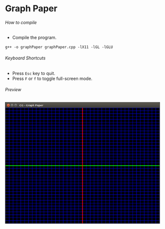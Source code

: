 Graph Paper
===========

###### How to compile

- Compile the program.

```
g++ -o graphPaper graphPaper.cpp -lX11 -lGL -lGLU

```

###### Keyboard Shortcuts
- Press ```Esc``` key to quit.
- Press ```F``` or ```f``` to toggle full-screen mode.

###### Preview
![graphPaper][graphPaper-image]

<!-- Image declaration -->

[graphPaper-image]: ./preview/graphPaper.png "Graph Paper"
